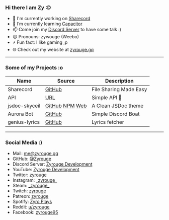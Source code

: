 ### Hi there I am Zy :D

- 🔭 I'm currently working on [Sharecord](https://github.com/zyrouge/sharecord)
- 🌱 I’m currently learning [Capacitor](https://capacitorjs.com)
- 📫 Come join my [Discord Server](https://zyrouge.gq/discord) to have some talk :)
- 😄 Pronouns: zywouge (Weebo)
- ⚡ Fun fact: I like gaming ;p
- 🌐 Check out my website at [zyrouge.gq](https://zyrouge.gq/)

---

### Some of my Projects :o

Name | Source | Description
--- | --- | ---
Sharecord | [GitHub](https://github.com/zyrouge/sharecord) | File Sharing Made Easy
API | [URL](https://api.zyrouge.gq/) | Simple API :thinking:
jsdoc-skyceil | [GitHub](https://github.com/zyrouge/jsdoc-skyceil) [NPM](https://npmjs.com/jsdoc-skyceil) [Web](https://jsdoc-skyceil.zyrouge.gq) | A Clean JSDoc theme
Aurora Bot | [GitHub](https://github.com/zyrouge/aurora-bot) | Simple Discord Boat
genius-lyrics | [GitHub](https://github.com/zyrouge/genius-lyrics) | Lyrics fetcher

---

### Social Media :)

- Mail: me@zyrouge.gq
- GitHub: [@Zyrouge](https://github.com/zyrouge)
- Discord Server: [Zyrouge Development](https://zyrouge.gq/discord)
- YouTube: [Zyrouge Development](https://zyrouge.gq/youtube)
- Twitter: [zyrouge](https://twitter.com/_zyrouge_)
- Instagram: [\_zyrouge\_](https://instagram.com/_zyrouge_)
- Steam: [\_zyrouge\_](https://steamcommunity.com/id/_zyrouge_)
- Twitch: [zyrouge](https://www.twitch.tv/zyrouge)
- Patreon: [zyrouge](https://zyrouge.gq/patreon)
- Spotify: [Zyro Plays](https://open.spotify.com/playlist/3RSl8EyfAO6kdpODN0jDfl?si=XgKkDqf0Rt6m9y2yERzEFA)
- Reddit: [u/zyrouge](https://www.reddit.com/user/zyrouge)
- Facebook: [zyrouge95](https://www.facebook.com/zyrouge95)
